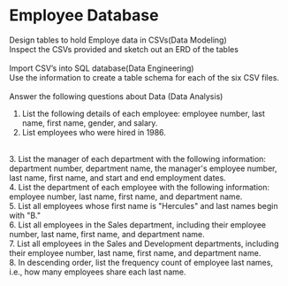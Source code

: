 # Employee Database
Design tables to hold Employe data in CSVs(Data Modeling)
<br>
Inspect the CSVs provided and sketch out an ERD of the tables
<br>
<br>
Import CSV’s into SQL database(Data Engineering)
<br>
Use the information to create a table schema for each of the six CSV files.
<br>
<br>
Answer the following questions about Data (Data Analysis)
1. List the following details of each employee: employee number, last name, first name, gender, and salary.
2. List employees who were hired in 1986.
<br>
3. List the manager of each department with the following information: department number, department name, the manager's employee number, last name, first name, and start and end employment dates.
<br>
4. List the department of each employee with the following information: employee number, last name, first name, and department name.
<br>
5. List all employees whose first name is "Hercules" and last names begin with "B."
<br>
6. List all employees in the Sales department, including their employee number, last name, first name, and department name.
<br>
7. List all employees in the Sales and Development departments, including their employee number, last name, first name, and department name.
<br>
8. In descending order, list the frequency count of employee last names, i.e., how many employees share each last name.




